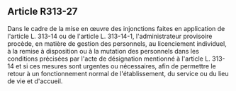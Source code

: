 ## Article R313-27

Dans le cadre de la mise en œuvre des injonctions faites en application de l'article L. 313-14 ou de l'article
L. 313-14-1, l'administrateur provisoire procède, en matière de gestion des personnels, au licenciement
individuel, à la remise à disposition ou à la mutation des personnels dans les conditions précisées par
l'acte de désignation mentionné à l'article L. 313-14 et si ces mesures sont urgentes ou nécessaires, afin de
permettre le retour à un fonctionnement normal de l'établissement, du service ou du lieu de vie et d'accueil.

